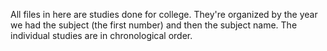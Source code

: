 All files in here are studies done for college. They're organized by the year we had the subject (the first number) and then the subject name. 
The individual studies are in chronological order.
